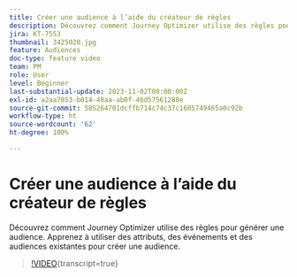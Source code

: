 ```yaml
---
title: Créer une audience à l’aide du créateur de règles
description: Découvrez comment Journey Optimizer utilise des règles pour générer une audience. Apprenez à utiliser des attributs, des événements et des audiences existantes pour créer une audience.
jira: KT-7553
thumbnail: 3425020.jpg
feature: Audiences
doc-type: feature video
team: PM
role: User
level: Beginner
last-substantial-update: 2023-11-02T00:00:00Z
exl-id: a2aa7853-b014-48aa-ab0f-46d57561288e
source-git-commit: 585264701dcffb714c74c37c1605749465a0c92b
workflow-type: ht
source-wordcount: '62'
ht-degree: 100%

---
```


# Créer une audience à l’aide du créateur de règles

Découvrez comment Journey Optimizer utilise des règles pour générer une audience. Apprenez à utiliser des attributs, des événements et des audiences existantes pour créer une audience.

>[!VIDEO](https://video.tv.adobe.com/v/3425020?quality=12&learn=on){transcript=true}
